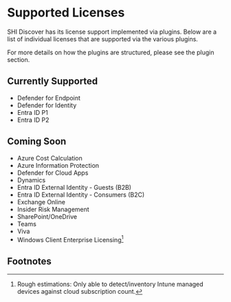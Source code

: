# Supported Licenses

SHI Discover has its license support implemented via plugins.
Below are a list of individual licenses that are supported via the various plugins.

For more details on how the plugins are structured, please see the plugin section.

## Currently Supported

- Defender for Endpoint
- Defender for Identity
- Entra ID P1
- Entra ID P2

## Coming Soon

- Azure Cost Calculation
- Azure Information Protection
- Defender for Cloud Apps
- Dynamics
- Entra ID External Identity - Guests (B2B)
- Entra ID External Identity - Consumers (B2C)
- Exchange Online
- Insider Risk Management
- SharePoint/OneDrive
- Teams
- Viva
- Windows Client Enterprise Licensing[^1]

## Footnotes

[^1]:
    Rough estimations: Only able to detect/inventory Intune managed devices against cloud subscription count.

